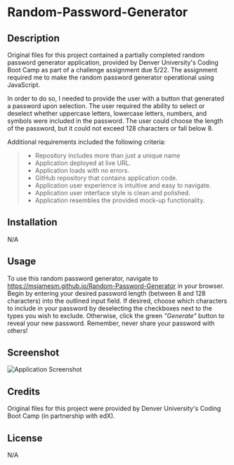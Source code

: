 # Random-Password-Generator

## Description

Original files for this project contained a partially completed random password generator application, provided by Denver University's Coding Boot Camp as part of a challenge assignment due 5/22. The assignment required me to make the random password generator operational using JavaScript.

In order to do so, I needed to provide the user with a button that generated a password upon selection. The user required the ability to select or deselect whether uppercase letters, lowercase letters, numbers, and symbols were included in the password. The user could choose the length of the password, but it could not exceed 128 characters or fall below 8.

Additional requirements included the following criteria:

> - Repository includes more than just a unique name
> - Application deployed at live URL.
> - Application loads with no errors.
> - GitHub repository that contains application code.
> - Application user experience is intuitive and easy to navigate.
> - Application user interface style is clean and polished.
> - Application resembles the provided mock-up functionality.

## Installation

N/A

## Usage

To use this random password generator, navigate to https://msjamesm.github.io/Random-Password-Generator in your browser. Begin by entering your desired password length (between 8 and 128 characters) into the outlined input field. If desired, choose which characters to include in your password by deselecting the checkboxes next to the types you wish to exclude. Otherwise, click the green <i>"Generate"</i> button to reveal your new password. Remember, never share your password with others!

## Screenshot

![Application Screenshot](index-screenshot.png)

## Credits

Original files for this project were provided by Denver University's Coding Boot Camp (in partnership with edX).

## License

N/A

